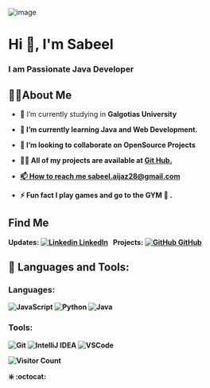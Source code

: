 ![image](https://github.com/user-attachments/assets/d98e0baa-01a7-472b-ba78-c32da3cc112c)


# Hi 👋, I'm Sabeel
### I am Passionate Java Developer 

## 🙋‍♂️About Me

* 🔭 I’m currently studying in <b>Galgotias University

* 🌱 I’m currently learning <b>Java and Web Development.

* 👯 I’m looking to collaborate on OpenSource Projects

* 👨‍💻 All of my projects are available at <a href="https://github.com/sabeel28">Git Hub.

* 📫 How to reach me <a href="https://mail.google.com/mail/u/0/#inbox">sabeel.aijaz28@gmail.com

* ⚡ Fun fact <b>I play games and go to the GYM 💪 .

## Find Me
Updates: [![Linkedin](https://i.sstatic.net/gVE0j.png) LinkedIn](https://www.linkedin.com/in/mohd-sabeel-aijaz-062718240//)
&nbsp;
Projects: [![GitHub](https://i.sstatic.net/tskMh.png) GitHub](https://github.com/sabeel28)

## 🚀 Languages and Tools:

### Languages:
![JavaScript](https://img.shields.io/badge/JavaScript-F7DF1E?style=for-the-badge&logo=javascript&logoColor=black)
![Python](https://img.shields.io/badge/Python-3776AB?style=for-the-badge&logo=python&logoColor=white)
![Java](https://img.shields.io/badge/Java-007396?style=for-the-badge&logo=java&logoColor=white)

### Tools:
![Git](https://img.shields.io/badge/Git-F05032?style=for-the-badge&logo=git&logoColor=white)
![IntelliJ IDEA](https://img.shields.io/badge/IntelliJ%20IDEA-000000?style=for-the-badge&logo=intellij-idea&logoColor=white)
![VSCode](https://img.shields.io/badge/VS%20Code-0078d7?style=for-the-badge&logo=visual%20studio%20code&logoColor=white)


![Visitor Count](https://komarev.com/ghpvc/?username=yourusername&color=green)



❇️ :octocat:
<!---
sabeel28/sabeel28 is a ✨ special ✨ repository because its `README.md` (this file) appears on your GitHub profile.
You can click the Preview link to take a look at your changes.
--->
